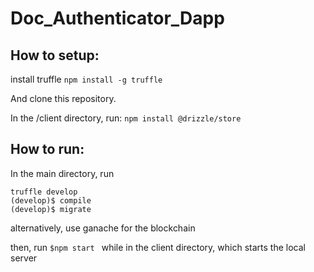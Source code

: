 # Doc_Authenticator_Dapp

## How to setup:
install truffle 
    `npm install -g truffle`

And clone this repository.

In the /client directory, run:
    `npm install @drizzle/store`

## How to run: 
In the main directory, run
```
truffle develop
(develop)$ compile
(develop)$ migrate
```

alternatively, use ganache for the blockchain

then, run 
    `$npm start `
while in the client directory, which starts the local server